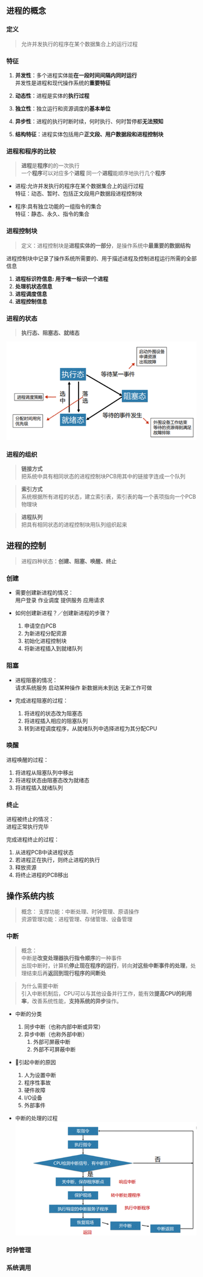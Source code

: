 ## 进程的概念

### 定义
>   允许并发执行的程序在某个数据集合上的运行过程

### 特征
1.  **并发性**：多个进程实体能**在一段时间间隔内同时运行**  
    并发性是进程和现代操作系统的**重要特征**

2.  **动态性**：进程是实体的**执行过程**

3.  **独立性**：独立运行和资源调度的**基本单位**

4.  **异步性**：进程的执行时断时续，何时执行、何时暂停都**无法预知**
    
5.  **结构特征**：进程实体包括用户**正文段、用户数据段和进程控制块**

### 进程和程序的比较
>   **进程**是**程序**的的一次执行  
>   一个**程序**可以对应多个**进程**
>   同一个**进程**能顺序地执行几个**程序**

-   进程:允许并发执行的程序在某个数据集合上的运行过程  
    特征：动态、暂时、包括正文段用户数据段进程控制块

-   程序:具有独立功能的一组指令的集合  
    特征：静态、永久、指令的集合

### 进程控制块
>   定义：进程控制块是**进程实体的一部分**，是操作系统中**最重要的数据结构**

进程控制块中记录了操作系统所需要的、用于描述进程及控制进程运行所需的全部信息

1.  **进程标识符信息: 用于唯一标识一个进程**
2.  **处理机状态信息**
3.  **进程调度信息**
4.  **进程控制信息**

### 进程的状态
>   **执行态、阻塞态、就绪态**

![进程的状态](./image/1.png)

### 进程的组织
>   **链接方式**  
把系统中具有相同状态的进程控制块PCB用其中的链接字连成一个队列

>   **索引方式**  
系统根据所有进程的状态，建立索引表，索引表的每一个表项指向一个PCB物理块

>   **进程队列**  
把具有相同状态的进程控制块用队列组织起来

## 进程的控制
>   进程四种状态：**创建、阻塞、唤醒、终止**

### 创建
-   需要创建新进程的情况：  
    用户登录 作业调度 提供服务 应用请求

-   如何创建新进程？／创建新进程的步骤？  
    1.  申请空白PCB
    2.  为新进程分配资源
    3.  初始化进程控制块
    4.  将新进程插入到就绪队列

### 阻塞
-   进程阻塞的情况：  
    请求系统服务 启动某种操作 新数据尚未到达 无新工作可做

-   完成进程阻塞的过程：
    1.  将进程的状态改为阻塞态
    2.  将进程插入相应的阻塞队列
    3.  转到进程调度程序，从就绪队列中选择进程为其分配CPU

### 唤醒
进程唤醒的过程：
1.  将进程从阻塞队列中移出
2.  将进程状态由阻塞态改为就绪态
3.  将进程插入就绪队列

### 终止
进程被终止的情况：  
进程正常执行完毕

完成进程终止的过程：  
1.  从进程PCB中读进程状态
2.  若进程正在执行，则终止进程的执行
3.  释放资源
4.  将终止进程的PCB移出

## 操作系统内核
>   概念： 支撑功能：中断处理、时钟管理、原语操作  
>   资源管理功能：进程管理、存储管理、设备管理

### 中断
>   概念：  
>   中断是**改变处理器执行指令顺序**的一种事件  
>   出现中断时，计算机**停止现在程序的运行**，转向**对这些中断事件的处理**，处理结束后再**返回到现行程序的间断处**

>   为什么需要中断  
>   引入中断机制后，CPU可以与其他设备并行工作，能有效**提高CPU的利用率**，改善系统性能，**支持系统的异步**操作。

-   中断的分类  
    1.  同步中断（也称内部中断或异常）
    2.  异步中断（也称外部中断）
        1.  外部可屏蔽中断
        2.  外部不可屏蔽中断

-   🤔️引起中断的原因
    1.  人为设置中断
    2.  程序性事故
    3.  硬件故障
    4.  I/O设备
    5.  外部事件

-   中断的处理的过程
![中断的处理的过程](./image/2.png)

### 时钟管理

### 系统调用
